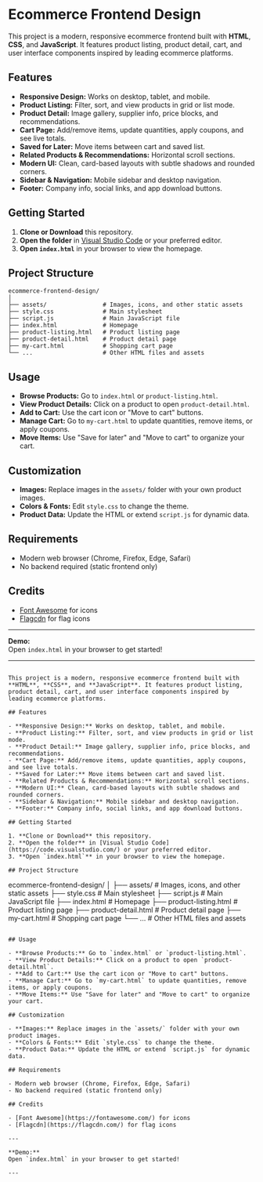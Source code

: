 # Ecommerce Frontend Design

This project is a modern, responsive ecommerce frontend built with **HTML**, **CSS**, and **JavaScript**. It features product listing, product detail, cart, and user interface components inspired by leading ecommerce platforms.

## Features

- **Responsive Design:** Works on desktop, tablet, and mobile.
- **Product Listing:** Filter, sort, and view products in grid or list mode.
- **Product Detail:** Image gallery, supplier info, price blocks, and recommendations.
- **Cart Page:** Add/remove items, update quantities, apply coupons, and see live totals.
- **Saved for Later:** Move items between cart and saved list.
- **Related Products & Recommendations:** Horizontal scroll sections.
- **Modern UI:** Clean, card-based layouts with subtle shadows and rounded corners.
- **Sidebar & Navigation:** Mobile sidebar and desktop navigation.
- **Footer:** Company info, social links, and app download buttons.

## Getting Started

1. **Clone or Download** this repository.
2. **Open the folder** in [Visual Studio Code](https://code.visualstudio.com/) or your preferred editor.
3. **Open `index.html`** in your browser to view the homepage.

## Project Structure

```
ecommerce-frontend-design/
│
├── assets/                # Images, icons, and other static assets
├── style.css              # Main stylesheet
├── script.js              # Main JavaScript file
├── index.html             # Homepage
├── product-listing.html   # Product listing page
├── product-detail.html    # Product detail page
├── my-cart.html           # Shopping cart page
└── ...                    # Other HTML files and assets
```

## Usage

- **Browse Products:** Go to `index.html` or `product-listing.html`.
- **View Product Details:** Click on a product to open `product-detail.html`.
- **Add to Cart:** Use the cart icon or "Move to cart" buttons.
- **Manage Cart:** Go to `my-cart.html` to update quantities, remove items, or apply coupons.
- **Move Items:** Use "Save for later" and "Move to cart" to organize your cart.

## Customization

- **Images:** Replace images in the `assets/` folder with your own product images.
- **Colors & Fonts:** Edit `style.css` to change the theme.
- **Product Data:** Update the HTML or extend `script.js` for dynamic data.

## Requirements

- Modern web browser (Chrome, Firefox, Edge, Safari)
- No backend required (static frontend only)

## Credits

- [Font Awesome](https://fontawesome.com/) for icons
- [Flagcdn](https://flagcdn.com/) for flag icons

---

**Demo:**  
Open `index.html` in your browser to get started!

---
```# Ecommerce Frontend Design

This project is a modern, responsive ecommerce frontend built with **HTML**, **CSS**, and **JavaScript**. It features product listing, product detail, cart, and user interface components inspired by leading ecommerce platforms.

## Features

- **Responsive Design:** Works on desktop, tablet, and mobile.
- **Product Listing:** Filter, sort, and view products in grid or list mode.
- **Product Detail:** Image gallery, supplier info, price blocks, and recommendations.
- **Cart Page:** Add/remove items, update quantities, apply coupons, and see live totals.
- **Saved for Later:** Move items between cart and saved list.
- **Related Products & Recommendations:** Horizontal scroll sections.
- **Modern UI:** Clean, card-based layouts with subtle shadows and rounded corners.
- **Sidebar & Navigation:** Mobile sidebar and desktop navigation.
- **Footer:** Company info, social links, and app download buttons.

## Getting Started

1. **Clone or Download** this repository.
2. **Open the folder** in [Visual Studio Code](https://code.visualstudio.com/) or your preferred editor.
3. **Open `index.html`** in your browser to view the homepage.

## Project Structure

```
ecommerce-frontend-design/
│
├── assets/                # Images, icons, and other static assets
├── style.css              # Main stylesheet
├── script.js              # Main JavaScript file
├── index.html             # Homepage
├── product-listing.html   # Product listing page
├── product-detail.html    # Product detail page
├── my-cart.html           # Shopping cart page
└── ...                    # Other HTML files and assets
```

## Usage

- **Browse Products:** Go to `index.html` or `product-listing.html`.
- **View Product Details:** Click on a product to open `product-detail.html`.
- **Add to Cart:** Use the cart icon or "Move to cart" buttons.
- **Manage Cart:** Go to `my-cart.html` to update quantities, remove items, or apply coupons.
- **Move Items:** Use "Save for later" and "Move to cart" to organize your cart.

## Customization

- **Images:** Replace images in the `assets/` folder with your own product images.
- **Colors & Fonts:** Edit `style.css` to change the theme.
- **Product Data:** Update the HTML or extend `script.js` for dynamic data.

## Requirements

- Modern web browser (Chrome, Firefox, Edge, Safari)
- No backend required (static frontend only)

## Credits

- [Font Awesome](https://fontawesome.com/) for icons
- [Flagcdn](https://flagcdn.com/) for flag icons

---

**Demo:**  
Open `index.html` in your browser to get started!

---
